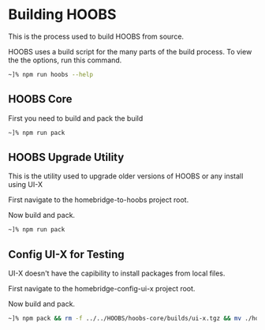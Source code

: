 # Building HOOBS
This is the process used to build HOOBS from source.

HOOBS uses a build script for the many parts of the build process. To view the the options, run this command.

```bash
~]% npm run hoobs --help
```

## HOOBS Core
First you need to build and pack the build

```bash
~]% npm run pack
```

## HOOBS Upgrade Utility
This is the utility used to upgrade older versions of HOOBS or any install using UI-X

First navigate to the homebridge-to-hoobs project root.

Now build and pack.

```bash
~]% npm run pack
```

## Config UI-X for Testing
UI-X doesn't have the capibility to install packages from local files.

First navigate to the homebridge-config-ui-x project root.

Now build and pack.

```bash
~]% npm pack && rm -f ../../HOOBS/hoobs-core/builds/ui-x.tgz && mv ./homebridge-config-ui-x-*.tgz ../../HOOBS/hoobs-core/builds/ui-x.tgz
```
